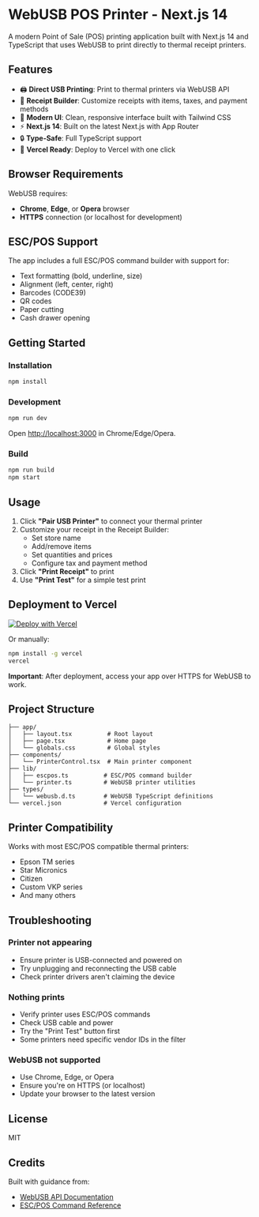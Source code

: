 # WebUSB POS Printer - Next.js 14

A modern Point of Sale (POS) printing application built with Next.js 14 and TypeScript that uses WebUSB to print directly to thermal receipt printers.

## Features

- 🖨️ **Direct USB Printing**: Print to thermal printers via WebUSB API
- 📝 **Receipt Builder**: Customize receipts with items, taxes, and payment methods
- 🎨 **Modern UI**: Clean, responsive interface built with Tailwind CSS
- ⚡ **Next.js 14**: Built on the latest Next.js with App Router
- 🔒 **Type-Safe**: Full TypeScript support
- 🚀 **Vercel Ready**: Deploy to Vercel with one click

## Browser Requirements

WebUSB requires:
- **Chrome**, **Edge**, or **Opera** browser
- **HTTPS** connection (or localhost for development)

## ESC/POS Support

The app includes a full ESC/POS command builder with support for:
- Text formatting (bold, underline, size)
- Alignment (left, center, right)
- Barcodes (CODE39)
- QR codes
- Paper cutting
- Cash drawer opening

## Getting Started

### Installation

```bash
npm install
```

### Development

```bash
npm run dev
```

Open [http://localhost:3000](http://localhost:3000) in Chrome/Edge/Opera.

### Build

```bash
npm run build
npm start
```

## Usage

1. Click **"Pair USB Printer"** to connect your thermal printer
2. Customize your receipt in the Receipt Builder:
   - Set store name
   - Add/remove items
   - Set quantities and prices
   - Configure tax and payment method
3. Click **"Print Receipt"** to print
4. Use **"Print Test"** for a simple test print

## Deployment to Vercel

[![Deploy with Vercel](https://vercel.com/button)](https://vercel.com/new/clone?repository-url=https://github.com/yourusername/next-print)

Or manually:

```bash
npm install -g vercel
vercel
```

**Important**: After deployment, access your app over HTTPS for WebUSB to work.

## Project Structure

```
├── app/
│   ├── layout.tsx          # Root layout
│   ├── page.tsx            # Home page
│   └── globals.css         # Global styles
├── components/
│   └── PrinterControl.tsx  # Main printer component
├── lib/
│   ├── escpos.ts          # ESC/POS command builder
│   └── printer.ts         # WebUSB printer utilities
├── types/
│   └── webusb.d.ts        # WebUSB TypeScript definitions
└── vercel.json            # Vercel configuration
```

## Printer Compatibility

Works with most ESC/POS compatible thermal printers:
- Epson TM series
- Star Micronics
- Citizen
- Custom VKP series
- And many others

## Troubleshooting

### Printer not appearing
- Ensure printer is USB-connected and powered on
- Try unplugging and reconnecting the USB cable
- Check printer drivers aren't claiming the device

### Nothing prints
- Verify printer uses ESC/POS commands
- Check USB cable and power
- Try the "Print Test" button first
- Some printers need specific vendor IDs in the filter

### WebUSB not supported
- Use Chrome, Edge, or Opera
- Ensure you're on HTTPS (or localhost)
- Update your browser to the latest version

## License

MIT

## Credits

Built with guidance from:
- [WebUSB API Documentation](https://developer.mozilla.org/en-US/docs/Web/API/USB)
- [ESC/POS Command Reference](https://reference.epson-biz.com/modules/ref_escpos/)
